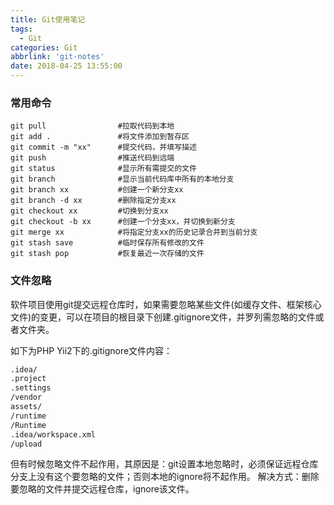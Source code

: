 ```yaml
---
title: Git使用笔记
tags:
  - Git
categories: Git
abbrlink: 'git-notes'
date: 2018-04-25 13:55:00
---
```


### 常用命令
```
git pull                #拉取代码到本地
git add .               #将文件添加到暂存区
git commit -m "xx"      #提交代码，并填写描述
git push                #推送代码到远端
git status              #显示所有需提交的文件
git branch              #显示当前代码库中所有的本地分支
git branch xx           #创建一个新分支xx
git branch -d xx        #删除指定分支xx
git checkout xx         #切换到分支xx
git checkout -b xx      #创建一个分支xx，并切换到新分支
git merge xx            #将指定分支xx的历史记录合并到当前分支
git stash save          #临时保存所有修改的文件
git stash pop           #恢复最近一次存储的文件
```

### 文件忽略
软件项目使用git提交远程仓库时，如果需要忽略某些文件(如缓存文件、框架核心文件)的变更，可以在项目的根目录下创建.gitignore文件，并罗列需忽略的文件或者文件夹。

如下为PHP Yii2下的.gitignore文件内容：
``` bash
.idea/
.project
.settings
/vendor
assets/
/runtime
/Runtime
.idea/workspace.xml
/upload
```
但有时候忽略文件不起作用，其原因是：git设置本地忽略时，必须保证远程仓库分支上没有这个要忽略的文件；否则本地的ignore将不起作用。
解决方式：删除要忽略的文件并提交远程仓库，ignore该文件。